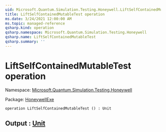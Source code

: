 ```yaml
---
uid: Microsoft.Quantum.Simulation.Testing.Honeywell.LiftSelfContainedMutableTest
title: LiftSelfContainedMutableTest operation
ms.date: 3/24/2021 12:00:00 AM
ms.topic: managed-reference
qsharp.kind: operation
qsharp.namespace: Microsoft.Quantum.Simulation.Testing.Honeywell
qsharp.name: LiftSelfContainedMutableTest
qsharp.summary: ''
---
```


# LiftSelfContainedMutableTest operation

Namespace: [Microsoft.Quantum.Simulation.Testing.Honeywell](xref:Microsoft.Quantum.Simulation.Testing.Honeywell)

Package: [HoneywellExe](https://nuget.org/packages/HoneywellExe)




```qsharp
operation LiftSelfContainedMutableTest () : Unit
```


## Output : [Unit](xref:microsoft.quantum.lang-ref.unit)


